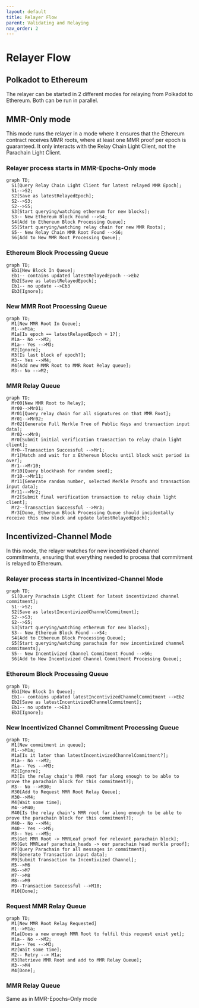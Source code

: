 ```yaml
---
layout: default
title: Relayer Flow
parent: Validating and Relaying
nav_order: 2
---
```


# Relayer Flow

## Polkadot to Ethereum
The relayer can be started in 2 different modes for relaying from Polkadot to Ethereum. Both can be run in parallel.

## MMR-Only mode
This mode runs the relayer in a mode where it ensures that the Ethereum contract receives MMR roots, where at least one MMR proof per epoch is guaranteed. It only interacts with the Relay Chain Light Client, not the Parachain Light Client.

### Relayer process starts in MMR-Epochs-Only mode
```mermaid!
graph TD;
  S1[Query Relay Chain Light Client for latest relayed MMR Epoch];
  S1-->S2;
  S2[Save as latestRelayedEpoch];
  S2-->S3;
  S2-->S5;
  S3[Start querying/watching ethereum for new blocks];
  S3-- New Ethereum Block Found -->S4;
  S4[Add to Ethereum Block Processing Queue];
  S5[Start querying/watching relay chain for new MMR Roots];
  S5-- New Relay Chain MMR Root Found -->S6;
  S6[Add to New MMR Root Processing Queue];
```
### Ethereum Block Processing Queue
```mermaid!
graph TD;
  Eb1[New Block In Queue];
  Eb1-- contains updated latestRelayedEpoch -->Eb2
  Eb2[Save as latestRelayedEpoch];
  Eb1-- no update -->Eb3
  Eb3[Ignore];
```
### New MMR Root Processing Queue
```mermaid!
graph TD;
  M1[New MMR Root In Queue];
  M1-->M1a;
  M1a[Is epoch == latestRelayedEpoch + 1?];
  M1a-- No -->M2;
  M1a-- Yes -->M3;
  M2[Ignore];
  M3[Is last block of epoch?];
  M3-- Yes -->M4;
  M4[Add new MMR Root to MMR Root Relay queue];
  M3-- No -->M2;
```
### MMR Relay Queue
```mermaid!
graph TD;
  Mr00[New MMR Root to Relay];
  Mr00-->Mr01;
  Mr01[Query relay chain for all signatures on that MMR Root];
  Mr01-->Mr02;
  Mr02[Generate Full Merkle Tree of Public Keys and transaction input data];
  Mr02-->Mr0;
  Mr0[Submit initial verification transaction to relay chain light client];
  Mr0--Transaction Successful -->Mr1;
  Mr1[Watch and wait for x Ethereum blocks until block wait period is over];
  Mr1-->Mr10;
  Mr10[Query blockhash for random seed];
  Mr10-->Mr11;
  Mr11[Generate random number, selected Merkle Proofs and transaction input data];
  Mr11-->Mr2;
  Mr2[Submit final verification transaction to relay chain light client];
  Mr2--Transaction Successful -->Mr3;
  Mr3[Done, Ethereum Block Processing Queue should incidentally receive this new block and update latestRelayedEpoch];
```

## Incentivized-Channel Mode
In this mode, the relayer watches for new incentivized channel commitments, ensuring that everything needed to process that commitment is relayed to Ethereum.
### Relayer process starts in Incentivized-Channel Mode
```mermaid!
graph TD;
  S1[Query Parachain Light Client for latest incentivized channel commitment];
  S1-->S2;
  S2[Save as latestIncentivizedChannelCommitment];
  S2-->S3;
  S2-->S5;
  S3[Start querying/watching ethereum for new blocks];
  S3-- New Ethereum Block Found -->S4;
  S4[Add to Ethereum Block Processing Queue];
  S5[Start querying/watching parachain for new incentivized channel commitments];
  S5-- New Incentivized Channel Commitment Found -->S6;
  S6[Add to New Incentivized Channel Commitment Processing Queue];
```
### Ethereum Block Processing Queue
```mermaid!
graph TD;
  Eb1[New Block In Queue];
  Eb1-- contains updated latestIncentivizedChannelCommitment -->Eb2
  Eb2[Save as latestIncentivizedChannelCommitment];
  Eb1-- no update -->Eb3
  Eb3[Ignore];
```
### New Incentivized Channel Commitment Processing Queue
```mermaid!
graph TD;
  M1[New commitment in queue];
  M1-->M1a;
  M1a[Is it later than latestIncentivizedChannelCommitment?];
  M1a-- No -->M2;
  M1a-- Yes -->M3;
  M2[Ignore];
  M3[Is the relay chain's MMR root far along enough to be able to prove the parachain block for this commitment?];
  M3-- No -->M30;
  M30[Add to Request MMR Root Relay Queue];
  M30-->M4;
  M4[Wait some time];
  M4-->M40;
  M40[Is the relay chain's MMR root far along enough to be able to prove the parachain block for this commitment?];
  M40-- No -->M4;
  M40-- Yes -->M5;
  M3-- Yes -->M5;
  M5[Get MMR Root -> MMRLeaf proof for relevant parachain block];
  M6[Get MMRLeaf parachain_heads -> our parachain head merkle proof];
  M7[Query Parachain for all messages in commitment];
  M8[Generate Transaction input data];
  M9[Submit Transaction to Incentivized Channel];
  M5-->M6
  M6-->M7
  M7-->M8
  M8-->M9
  M9--Transaction Successful -->M10;
  M10[Done];
```

### Request MMR Relay Queue
```mermaid!
graph TD;
  M1[New MMR Root Relay Requested]
  M1-->M1a;
  M1a[Does a new enough MMR Root to fulfil this request exist yet];
  M1a-- No -->M2;
  M1a-- Yes -->M3;
  M2[Wait some time];
  M2-- Retry --> M1a;
  M3[Retrieve MMR Root and add to MMR Relay Queue];
  M3-->M4
  M4[Done];
```
### MMR Relay Queue
Same as in MMR-Epochs-Only mode
